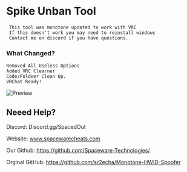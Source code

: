 # Spike Unban Tool 

 	 This tool was monotone updated to work with VRC
  	 If this doesn't work you may need to reinstall windows
 	 Contact me on discord if you have questions.  




### What Changed?
```
Removed All Useless Options
Added VRC Clearner
Code/Foldeer Clean Up.
VRChat Ready!
```

![Preview](https://i.gyazo.com/60ebdfca8f400d30d64a4dd754e0529a.gif)


## Neeed Help?                        
Discord: Discord.gg/SpacedOut

Website: www.spacewarecheats.com

Our Github: https://github.com/Spaceware-Technologies/    

Orginal GitHub: https://github.com/sr2echa/Monotone-HWID-Spoofer   
